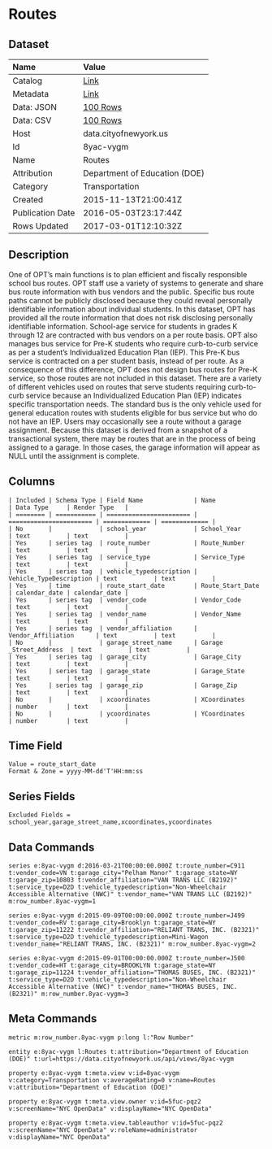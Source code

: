 # Routes

## Dataset

| Name | Value |
| :--- | :---- |
| Catalog | [Link](https://catalog.data.gov/dataset/routes) |
| Metadata | [Link](https://data.cityofnewyork.us/api/views/8yac-vygm) |
| Data: JSON | [100 Rows](https://data.cityofnewyork.us/api/views/8yac-vygm/rows.json?max_rows=100) |
| Data: CSV | [100 Rows](https://data.cityofnewyork.us/api/views/8yac-vygm/rows.csv?max_rows=100) |
| Host | data.cityofnewyork.us |
| Id | 8yac-vygm |
| Name | Routes |
| Attribution | Department of Education (DOE) |
| Category | Transportation |
| Created | 2015-11-13T21:00:41Z |
| Publication Date | 2016-05-03T23:17:44Z |
| Rows Updated | 2017-03-01T12:10:32Z |

## Description

One of OPT’s main functions is to plan efficient and fiscally responsible school bus routes. OPT staff use a variety of systems to generate and share bus route information with bus vendors and the public. Specific bus route paths cannot be publicly disclosed because they could reveal personally identifiable information about individual students. In this dataset, OPT has provided all the route information that does not risk disclosing personally identifiable information. 
School-age service for students in grades K through 12 are contracted with bus vendors on a per route basis. OPT also manages bus service for Pre-K students who require curb-to-curb service as per a student’s Individualized Education Plan (IEP). This Pre-K bus service is contracted on a per student basis, instead of per route. As a consequence of this difference, OPT does not design bus routes for Pre-K service, so those routes are not included in this dataset.
There are a variety of different vehicles used on routes that serve students requiring curb-to-curb service because an Individualized Education Plan (IEP) indicates specific transportation needs. The standard bus is the only vehicle used for general education routes with students eligible for bus service but who do not have an IEP.
Users may occasionally see a route without a garage assignment. Because this dataset is derived from a snapshot of a transactional system, there may be routes that are in the process of being assigned to a garage. In those cases, the garage information will appear as NULL until the assignment is complete.

## Columns

```ls
| Included | Schema Type | Field Name              | Name                    | Data Type     | Render Type   |
| ======== | =========== | ======================= | ======================= | ============= | ============= |
| No       |             | school_year             | School_Year             | text          | text          |
| Yes      | series tag  | route_number            | Route_Number            | text          | text          |
| Yes      | series tag  | service_type            | Service_Type            | text          | text          |
| Yes      | series tag  | vehicle_typedescription | Vehicle_TypeDescription | text          | text          |
| Yes      | time        | route_start_date        | Route_Start_Date        | calendar_date | calendar_date |
| Yes      | series tag  | vendor_code             | Vendor_Code             | text          | text          |
| Yes      | series tag  | vendor_name             | Vendor_Name             | text          | text          |
| Yes      | series tag  | vendor_affiliation      | Vendor_Affiliation      | text          | text          |
| No       |             | garage_street_name      | Garage _Street_Address  | text          | text          |
| Yes      | series tag  | garage_city             | Garage_City             | text          | text          |
| Yes      | series tag  | garage_state            | Garage_State            | text          | text          |
| Yes      | series tag  | garage_zip              | Garage_Zip              | text          | text          |
| No       |             | xcoordinates            | XCoordinates            | number        | text          |
| No       |             | ycoordinates            | YCoordinates            | number        | text          |
```

## Time Field

```ls
Value = route_start_date
Format & Zone = yyyy-MM-dd'T'HH:mm:ss
```

## Series Fields

```ls
Excluded Fields = school_year,garage_street_name,xcoordinates,ycoordinates
```

## Data Commands

```ls
series e:8yac-vygm d:2016-03-21T00:00:00.000Z t:route_number=C911 t:vendor_code=VN t:garage_city="Pelham Manor" t:garage_state=NY t:garage_zip=10803 t:vendor_affiliation="VAN TRANS LLC (B2192)" t:service_type=D2D t:vehicle_typedescription="Non-Wheelchair Accessible Alternative (NWC)" t:vendor_name="VAN TRANS LLC (B2192)" m:row_number.8yac-vygm=1

series e:8yac-vygm d:2015-09-09T00:00:00.000Z t:route_number=J499 t:vendor_code=RV t:garage_city=Brooklyn t:garage_state=NY t:garage_zip=11222 t:vendor_affiliation="RELIANT TRANS, INC. (B2321)" t:service_type=D2D t:vehicle_typedescription=Mini-Wagon t:vendor_name="RELIANT TRANS, INC. (B2321)" m:row_number.8yac-vygm=2

series e:8yac-vygm d:2015-09-01T00:00:00.000Z t:route_number=J500 t:vendor_code=HT t:garage_city=BROOKLYN t:garage_state=NY t:garage_zip=11224 t:vendor_affiliation="THOMAS BUSES, INC. (B2321)" t:service_type=D2D t:vehicle_typedescription="Non-Wheelchair Accessible Alternative (NWC)" t:vendor_name="THOMAS BUSES, INC. (B2321)" m:row_number.8yac-vygm=3
```

## Meta Commands

```ls
metric m:row_number.8yac-vygm p:long l:"Row Number"

entity e:8yac-vygm l:Routes t:attribution="Department of Education (DOE)" t:url=https://data.cityofnewyork.us/api/views/8yac-vygm

property e:8yac-vygm t:meta.view v:id=8yac-vygm v:category=Transportation v:averageRating=0 v:name=Routes v:attribution="Department of Education (DOE)"

property e:8yac-vygm t:meta.view.owner v:id=5fuc-pqz2 v:screenName="NYC OpenData" v:displayName="NYC OpenData"

property e:8yac-vygm t:meta.view.tableauthor v:id=5fuc-pqz2 v:screenName="NYC OpenData" v:roleName=administrator v:displayName="NYC OpenData"
```